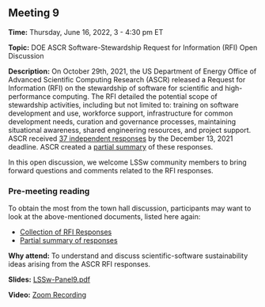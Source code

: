 ## Meeting 9

**Time:** Thursday, June 16, 2022, 3 - 4:30 pm ET

**Topic:** DOE ASCR Software-Stewardship Request for Information (RFI) Open Discussion

**Description:** On October 29th, 2021, the US Department of Energy Office of Advanced Scientific Computing Research (ASCR) released a Request for Information (RFI) on the stewardship of software for scientific and high-performance computing. The RFI detailed the potential scope of stewardship activities, including but not limited to: training on software development and use, workforce support, infrastructure for common development needs, curation and governance processes, maintaining situational awareness, shared engineering resources, and project support.  ASCR received [37 independent responses](https://doi.org/10.2172/1843576) by the December 13, 2021 deadline. ASCR created a [partial summary](https://science.osti.gov/-/media/ascr/ascac/pdf/meetings/202203/ASCAC_202203_Finkel-RFI-Codesign-PDES.pdf) of these responses.

In this open discussion, we welcome LSSw community members to bring forward questions and comments related to the RFI responses.

### Pre-meeting reading
To obtain the most from the town hall discussion, participants may want to look at the above-mentioned documents, listed here again:
- [Collection of RFI Responses](https://doi.org/10.2172/1843576)
- [Partial summary of responses](https://science.osti.gov/-/media/ascr/ascac/pdf/meetings/202203/ASCAC_202203_Finkel-RFI-Codesign-PDES.pdf)


**Why attend:** To understand and discuss scientific-software sustainability ideas arising from the ASCR RFI responses.

**Slides:** [LSSw-Panel9.pdf](files/LSSwMeeting9Panel.pdf)

**Video:** [Zoom Recording]()
